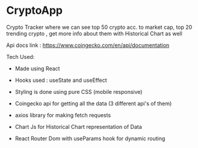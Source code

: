 # CryptoApp
Crypto Tracker where we can see top 50 crypto acc. to market cap, top 20 trending crypto , get more info about them with Historical Chart as well

Api docs link : https://www.coingecko.com/en/api/documentation

Tech Used:

* Made using React

* Hooks used : useState and useEffect

* Styling is done using pure CSS (mobile responsive)

* Coingecko api for getting all the data (3 different api's of them)

* axios library for making fetch requests

* Chart Js for Historical Chart representation of Data

* React Router Dom with useParams hook for dynamic routing
